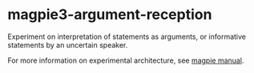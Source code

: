 # magpie3-argument-reception

Experiment on interpretation of statements as arguments, or informative statements by an uncertain speaker.

For more information on experimental architecture, see [magpie manual](https://magpie-mnual.netlify.app/).


